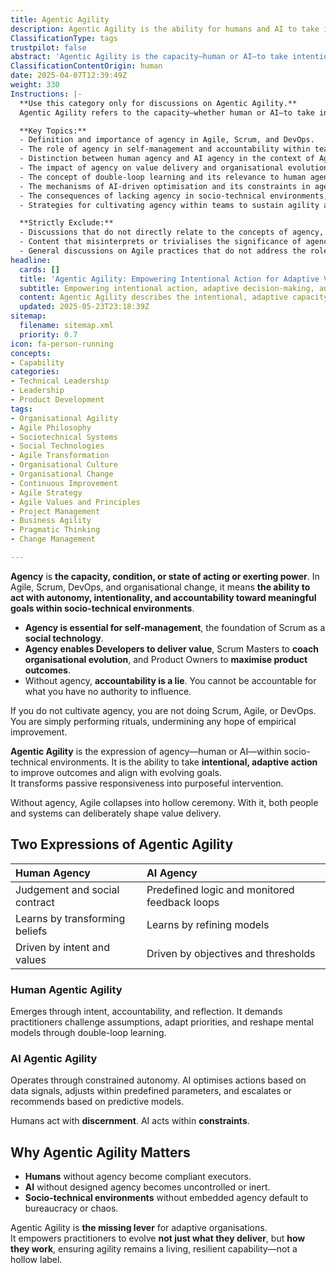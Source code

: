 ```yaml
---
title: Agentic Agility
description: Agentic Agility is the ability for humans and AI to take intentional, adaptive action within socio-technical environments, enabling continuous improvement, value delivery, and organisational resilience. It transforms Agile, Scrum, and DevOps from passive execution into deliberate evolution, ensuring agility remains a living capability, not a hollow label.
ClassificationType: tags
trustpilot: false
abstract: 'Agentic Agility is the capacity—human or AI—to take intentional, adaptive action within socio-technical environments to improve outcomes and align with evolving goals. It is grounded in agency: the power to act with autonomy, accountability, and purpose. Without agency, Agile devolves into hollow rituals; with it, people and systems can deliberately shape value delivery. Agentic Agility manifests through human judgement and learning or AI-driven optimisation within constraints, enabling continuous evolution of both what is delivered and how it is delivered. It is the critical lever that sustains agility as a living, resilient capability rather than a hollow label.'
ClassificationContentOrigin: human
date: 2025-04-07T12:39:49Z
weight: 330
Instructions: |-
  **Use this category only for discussions on Agentic Agility.**  
  Agentic Agility refers to the capacity—whether human or AI—to take intentional, adaptive actions within socio-technical environments to enhance outcomes and align with evolving goals. This concept is rooted in the notion of agency, which embodies the power to act with autonomy, accountability, and purpose. The presence of agency is crucial for ensuring that Agile practices are meaningful and effective, as it allows individuals and systems to actively shape value delivery rather than merely following rituals.

  **Key Topics:**
  - Definition and importance of agency in Agile, Scrum, and DevOps.
  - The role of agency in self-management and accountability within teams.
  - Distinction between human agency and AI agency in the context of Agile practices.
  - The impact of agency on value delivery and organisational evolution.
  - The concept of double-loop learning and its relevance to human agentic agility.
  - The mechanisms of AI-driven optimisation and its constraints in agentic agility.
  - The consequences of lacking agency in socio-technical environments, including potential bureaucratic or chaotic outcomes.
  - Strategies for cultivating agency within teams to sustain agility as a resilient capability.

  **Strictly Exclude:**
  - Discussions that do not directly relate to the concepts of agency, intentionality, or adaptive action within Agile, Scrum, or DevOps frameworks.
  - Content that misinterprets or trivialises the significance of agency in the context of Agile methodologies.
  - General discussions on Agile practices that do not address the role of agency in enhancing outcomes or aligning with goals.
headline:
  cards: []
  title: 'Agentic Agility: Empowering Intentional Action for Adaptive Value Delivery'
  subtitle: Empowering intentional action, adaptive decision-making, and accountable value delivery in complex socio-technical environments.
  content: Agentic Agility describes the intentional, adaptive capacity of individuals and AI systems to act autonomously, purposefully, and accountably within socio-technical environments. It encompasses decision-making, continuous learning, feedback-driven improvement, and deliberate intervention, enabling practitioners and intelligent systems to dynamically shape value delivery and organisational outcomes amid complexity and uncertainty.
  updated: 2025-05-23T23:18:39Z
sitemap:
  filename: sitemap.xml
  priority: 0.7
icon: fa-person-running
concepts:
- Capability
categories:
- Technical Leadership
- Leadership
- Product Development
tags:
- Organisational Agility
- Agile Philosophy
- Sociotechnical Systems
- Social Technologies
- Agile Transformation
- Organisational Culture
- Organisational Change
- Continuous Improvement
- Agile Strategy
- Agile Values and Principles
- Project Management
- Business Agility
- Pragmatic Thinking
- Change Management

---
```

**Agency** is **the capacity, condition, or state of acting or exerting power**. In Agile, Scrum, DevOps, and organisational change, it means **the ability to act with autonomy, intentionality, and accountability toward meaningful goals within socio-technical environments**.

- **Agency is essential for self-management**, the foundation of Scrum as a **social technology**.
- **Agency enables Developers to deliver value**, Scrum Masters to **coach organisational evolution**, and Product Owners to **maximise product outcomes**.
- Without agency, **accountability is a lie**. You cannot be accountable for what you have no authority to influence.

If you do not cultivate agency, you are not doing Scrum, Agile, or DevOps. You are simply performing rituals, undermining any hope of empirical improvement.

**Agentic Agility** is the expression of agency—human or AI—within socio-technical environments. It is the ability to take **intentional, adaptive action** to improve outcomes and align with evolving goals.  
It transforms passive responsiveness into purposeful intervention.

Without agency, Agile collapses into hollow ceremony. With it, both people and systems can deliberately shape value delivery.

## Two Expressions of Agentic Agility

| Human Agency                   | AI Agency                                     |
| :----------------------------- | :-------------------------------------------- |
| Judgement and social contract  | Predefined logic and monitored feedback loops |
| Learns by transforming beliefs | Learns by refining models                     |
| Driven by intent and values    | Driven by objectives and thresholds           |

### Human Agentic Agility

Emerges through intent, accountability, and reflection. It demands practitioners challenge assumptions, adapt priorities, and reshape mental models through double-loop learning.

### AI Agentic Agility

Operates through constrained autonomy. AI optimises actions based on data signals, adjusts within predefined parameters, and escalates or recommends based on predictive models.

Humans act with **discernment**. AI acts within **constraints**.

## Why Agentic Agility Matters

- **Humans** without agency become compliant executors.
- **AI** without designed agency becomes uncontrolled or inert.
- **Socio-technical environments** without embedded agency default to bureaucracy or chaos.

Agentic Agility is **the missing lever** for adaptive organisations.  
It empowers practitioners to evolve **not just what they deliver**, but **how they work**, ensuring agility remains a living, resilient capability—not a hollow label.
